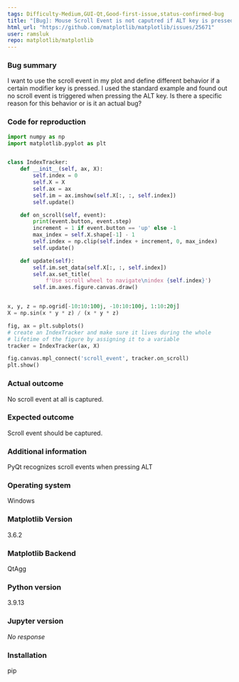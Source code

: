 ```yaml
---
tags: Difficulty-Medium,GUI-Qt,Good-first-issue,status-confirmed-bug
title: "[Bug]: Mouse Scroll Event is not caputred if ALT key is pressed"
html_url: "https://github.com/matplotlib/matplotlib/issues/25671"
user: ramsluk
repo: matplotlib/matplotlib
---
```


### Bug summary

I want to use the scroll event in my plot and define different behavior if a certain modifier key is pressed. I used the standard example and found out no scroll event is triggered when pressing the ALT key. Is there a specific reason for this behavior or is it an actual bug?

### Code for reproduction

```python
import numpy as np
import matplotlib.pyplot as plt


class IndexTracker:
    def __init__(self, ax, X):
        self.index = 0
        self.X = X
        self.ax = ax
        self.im = ax.imshow(self.X[:, :, self.index])
        self.update()

    def on_scroll(self, event):
        print(event.button, event.step)
        increment = 1 if event.button == 'up' else -1
        max_index = self.X.shape[-1] - 1
        self.index = np.clip(self.index + increment, 0, max_index)
        self.update()

    def update(self):
        self.im.set_data(self.X[:, :, self.index])
        self.ax.set_title(
            f'Use scroll wheel to navigate\nindex {self.index}')
        self.im.axes.figure.canvas.draw()


x, y, z = np.ogrid[-10:10:100j, -10:10:100j, 1:10:20j]
X = np.sin(x * y * z) / (x * y * z)

fig, ax = plt.subplots()
# create an IndexTracker and make sure it lives during the whole
# lifetime of the figure by assigning it to a variable
tracker = IndexTracker(ax, X)

fig.canvas.mpl_connect('scroll_event', tracker.on_scroll)
plt.show()
```


### Actual outcome

No scroll event at all is captured.

### Expected outcome

Scroll event should be captured.

### Additional information

PyQt recognizes scroll events when pressing ALT

### Operating system

Windows

### Matplotlib Version

3.6.2

### Matplotlib Backend

QtAgg

### Python version

3.9.13

### Jupyter version

_No response_

### Installation

pip